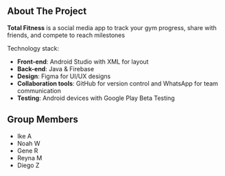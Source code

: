 <!-- ABOUT THE PROJECT -->
## About The Project
**Total Fitness** is a social media app to track your gym progress, share with friends, and compete to reach milestones

Technology stack:
- **Front-end**: Android Studio with XML for layout
- **Back-end**: Java & Firebase
- **Design**: Figma for UI/UX designs
- **Collaboration tools**: GitHub for version control and WhatsApp for team communication
- **Testing**: Android devices with Google Play Beta Testing

<!--
Diego Test Comment
## Getting Started
To start using the Ultimate Fitness App:
1. **Install** the app from Google Play Store or Apple App Store.
2. **Register** for an account to track and share your fitness journey.
3. **Enjoy** connecting with friends and achieving fitness milestones together!
-->


## Group Members
- Ike A
- Noah W
- Gene R
- Reyna M
- Diego Z

